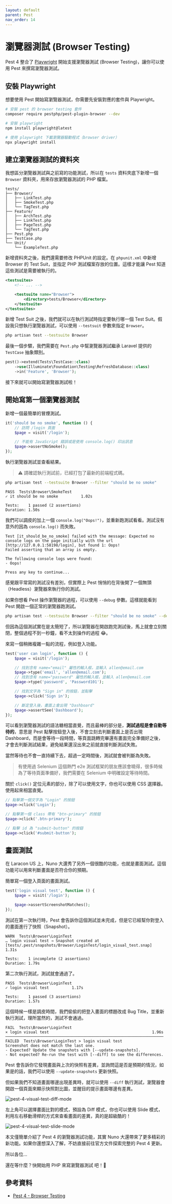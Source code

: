 ```yaml
---
layout: default
parent: Pest
nav_order: 14
---
```


# 瀏覽器測試 (Browser Testing)

Pest 4 整合了 [Playwright](https://playwright.dev/) 開始支援瀏覽器測試 (Browser Testing)，讓你可以使用 Pest 來撰寫瀏覽器測試。

## 安裝 Playwright

想要使用 Pest 開始寫瀏覽器測試，你需要先安裝對應的套件與 Playwright。

```bash
# 安裝 pest 的 browser testing 套件
composer require pestphp/pest-plugin-browser --dev

# 安裝 playwright
npm install playwright@latest

# 使用 playwright 下載瀏覽器驅動程式（browser driver）
npx playwright install
```

## 建立瀏覽器測試的資料夾

我想區分瀏覽器測試與之前寫的功能測試，所以在 `tests` 資料夾底下新增一個 `Browser` 資料夾，用來存放瀏覽器測試的 PHP 檔案。

```text
tests/
├── Browser/
│   ├── LinkTest.php
│   ├── SmokeTest.php
│   └── TagTest.php
├── Feature/
│   ├── ArchTest.php
│   ├── LinkTest.php
│   ├── PageTest.php
│   └── TagTest.php
├── Pest.php
├── TestCase.php
└── Unit/
    └── ExampleTest.php
```

新增資料夾之後，我們還需要修改 PHPUnit 的設定。在 `phpunit.xml` 中新增 Browser 的 Test Suit，並指定 PHP 測試檔案存放的位置。這樣才能讓 Pest 知道這些測試是需要被執行的。

```xml
<testsuites>
    <!-- ... -->

    <testsuite name="Browser">
        <directory>tests/Browser</directory>
    </testsuite>
</testsuites>
```

新增 Test Suit 之後，我們就可以在執行測試時指定要執行哪一個 Test Suit。假設我只想執行瀏覽器測試，可以使用 `--testsuit` 參數來指定 `Browser`。

```bash
php artisan test --testsuite Browser
```

最後一個步驟，我們需要在 `Pest.php` 中幫瀏覽器測試繼承 Laravel 提供的 `TestCase` 抽象類別。

```php
pest()->extend(Tests\TestCase::class)
    ->use(Illuminate\Foundation\Testing\RefreshDatabase::class)
    ->in('Feature', 'Browser');
```

接下來就可以開始寫瀏覽器測試啦！

## 開始寫第一個瀏覽器測試

新增一個最簡單的冒煙測試。

```php
it('should be no smoke', function () {
    // 訪問 /login 頁面
    $page = visit('/login');

    // 不能有 JavaScript 錯誤或是使用 console.log() 印出訊息
    $page->assertNoSmoke();
});
```

執行瀏覽器測試並查看結果。

> ⚠️ 請確認執行測試前，已經打包了最新的前端程式碼。

```bash
php artisan test --testsuite Browser --filter "should be no smoke"
```

```text
PASS  Tests\Browser\SmokeTest
✓ it should be no smoke          1.02s

Tests:    1 passed (2 assertions)
Duration: 1.50s
```

我們可以調皮的加上一個 `console.log("Oops!")`，並重新跑測試看看。測試沒有意外的因為 `console.log()` 而失敗。

```text
Test [it_should_be_no_smoke] failed with the message: Expected no console logs on the page initially with the url [http://127.0.0.1:58198/login], but found 1: Oops!
Failed asserting that an array is empty.

The following console logs were found:
- Oops!

Press any key to continue...
```

感覺跟平常寫的測試沒有差別，但實際上 Pest 悄悄的在背後開了一個無頭（Headless）瀏覽器來執行你的測試。

如果你想看 Pest 操作瀏覽器的過程，可以使用 `--debug` 參數。這樣就能看到 Pest 開啟一個正常的瀏覽器跑測試。

```bash
php artisan test --testsuite Browser --filter "should be no smoke" --debug
```

但因為這個測試實在是太簡短了，所以瀏覽器在開啟跑完測試後，馬上就會立刻關閉，整個過程不到一秒鐘，看不太到操作的過程 😂。

來寫一個稍微複雜一點的流程，例如登入功能。

```php
test('user can login', function () {
    $page = visit('/login');

    // 找到含有 name="email" 屬性的輸入框，並輸入 allen@email.com
    $page->type('email', 'allen@email.com');
    // 找到含有 name="password" 屬性的輸入框，並輸入 allen@email.com
    $page->type('password', 'Password101');

    // 找到文字為 "Sign in" 的按鈕，並點擊
    $page->click('Sign in');

    // 斷定登入後，畫面上會出現 "Dashboard"
    $page->assertSee('Dashboard');
});
```

可以看到瀏覽器測試的語法糖相當直覺，而且最棒的部分是，**測試過程是會自動等待的**，意思是 Pest 點擊按鈕登入後，不會立刻去判斷畫面上是否出現 Dashboard，而是會等待一段時間，等頁面跳轉完畢還有畫面完全準備好之後，才會去判斷測試結果，避免結果還沒出來之前就直接判斷測試失敗。

當然等待也不會一直持續下去，超過一定時間後，測試就會被判斷為失敗。

> 有使用過 Selenium 這個熱門 e2e 測試框架的朋友應該會曉得，很多時候為了等待頁面準備好，我們需要在 Selenium 中明確設定等待時間。

關於 `click()` 定位元素的部分，除了可以使用文字，你也可以使用 CSS 選擇器。使用起來相當直覺。

```php
// 點擊第一個文字為 "Login" 的按鈕
$page->click('Login');

// 點擊第一個 class 帶有 "btn-primary" 的按鈕
$page->click('.btn-primary');

// 點擊 id 為 "submit-button" 的按鈕
$page->click('#submit-button');
```

## 畫面測試

在 Laracon US 上，Nuno 大還秀了另外一個很酷的功能，也就是畫面測試。這個功能可以用來判斷畫面是否符合你的預期。

簡單寫一個登入頁面的畫面測試。

```php
test('login visual test', function () {
    $page = visit('/login');

    $page->assertScreenshotMatches();
});
```

測試在第一次執行時，Pest 會告訴你這個測試並未完成，但是它已經幫你對登入的畫面進行了快照（Snapshot）。

```text
WARN  Tests\Browser\LoginTest
… login visual test → Snapshot created at [tests/.pest/snapshots/Browser/LoginTest/login_visual_test.snap]  1.31s

Tests:    1 incomplete (2 assertions)
Duration: 1.79s
```

第二次執行測試，測試就會通過了。

```text
PASS  Tests\Browser\LoginTest
✓ login visual test          1.17s

Tests:    1 passed (3 assertions)
Duration: 1.57s
```

這個時候一樣是調皮時間，我們偷偷的把登入畫面的標題改成 Bug Title，並重新執行測試，理所當然的，測試不會通過。

```text
FAIL  Tests\Browser\LoginTest
⨯ login visual test                                             1.96s
─────────────────────────────────────────────────────────────────────
FAILED  Tests\Browser\LoginTest > login visual test
Screenshot does not match the last one.
- Expected? Update the snapshots with [--update-snapshots].
- Not expected? Re-run the test with [--diff] to see the differences.
```

Pest 會告訴你它發現畫面與上次的快照有差異，並詢問這是否是預期的情況，如果是的話，我們可以使用 `--update-snapshots` 更新快照。

但如果我們不知道畫面哪邊出現差異時，就可以使用 `--diff` 執行測試，瀏覽器會開啟一個頁面來顯示快照對比圖，並醒目的提示畫面哪邊有差異。

![pest-4-visual-test-diff-mode](https://blobs.docfunc.com/images/2025_09_14_17_14_56_e439009b2a57.png)

左上角可以選擇畫面比對的模式，預設為 Diff 模式，你也可以使用 Slide 模式，利用左右移動滑桿的方式來查看畫面的差異，真的是超級酷的！

![pest-4-visual-test-slide-mode](https://blobs.docfunc.com/images/2025_09_14_17_18_32_855bf5d998c9.png)

本文僅簡單介紹了 Pest 4 的瀏覽器測試功能，其實 Nuno 大還帶來了更多精彩的新功能。如果你還想深入了解，不妨直接前往官方文件探索完整的 Pest 4 更新。

所以各位…

還在等什麼？快開始用 PHP 來寫瀏覽器測試 吧！🚀

## 參考資料

- [Pest 4 - Browser Testing](https://pestphp.com/docs/browser-testing)
